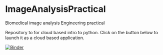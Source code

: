 # ImageAnalysisPractical
Biomedical image analysis Engineering practical

Repository to for cloud based intro to python. Click on the button below to launch it as a cloud based application. 

[![Binder](https://mybinder.org/badge_logo.svg)](https://mybinder.org/v2/gh/MicronOxford/ImageAnalysisPractical/master?filepath=index.ipynb)

